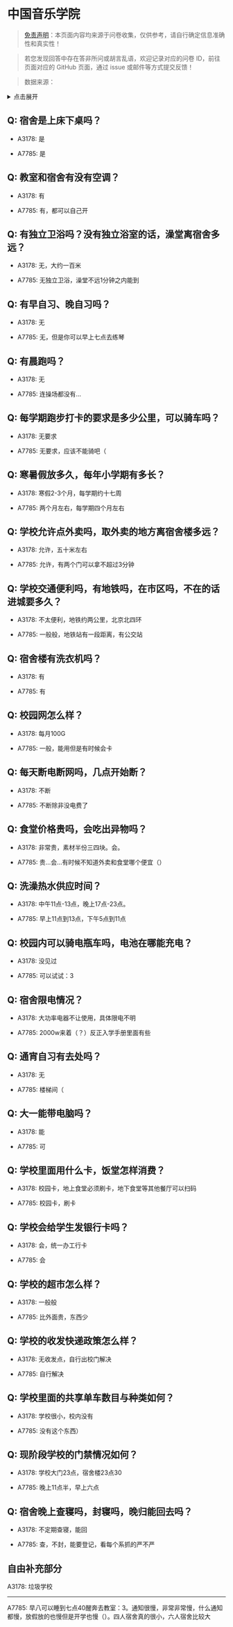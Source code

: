 # 中国音乐学院

> [免责声明](https://colleges.chat/#_3)：本页面内容均来源于问卷收集，仅供参考，请自行确定信息准确性和真实性！

> 若您发现回答中存在答非所问或胡言乱语，欢迎记录对应的问卷 ID，前往页面对应的 GitHub 页面，通过 issue 或邮件等方式提交反馈！

> 数据来源：

<details><summary>点击展开</summary>
<ul>
<li>A3178: 匿名 (2021 年 06 月)</li>
<li>A7785: 匿名 (2022 年 06 月)</li>
</ul>
</details>

## Q: 宿舍是上床下桌吗？

- A3178: 是

- A7785: 是

## Q: 教室和宿舍有没有空调？

- A3178: 有

- A7785: 有，都可以自己开

## Q: 有独立卫浴吗？没有独立浴室的话，澡堂离宿舍多远？

- A3178: 无，大约一百米

- A7785: 无独立卫浴，澡堂不远1分钟之内能到

## Q: 有早自习、晚自习吗？

- A3178: 无

- A7785: 无，但是你可以早上七点去练琴

## Q: 有晨跑吗？

- A3178: 无

- A7785: 连操场都没有…

## Q: 每学期跑步打卡的要求是多少公里，可以骑车吗？

- A3178: 无要求

- A7785: 无要求，应该不能骑吧（

## Q: 寒暑假放多久，每年小学期有多长？

- A3178: 寒假2-3个月，每学期约十七周

- A7785: 两个月左右，每学期四个月左右

## Q: 学校允许点外卖吗，取外卖的地方离宿舍楼多远？

- A3178: 允许，五十米左右

- A7785: 允许，有两个门可以拿不超过3分钟

## Q: 学校交通便利吗，有地铁吗，在市区吗，不在的话进城要多久？

- A3178: 不太便利，地铁约两公里，北京北四环

- A7785: 一般般，地铁站有一段距离，有公交站

## Q: 宿舍楼有洗衣机吗？

- A3178: 有

- A7785: 有

## Q: 校园网怎么样？

- A3178: 每月100G

- A7785: 一般，能用但是有时候会卡

## Q: 每天断电断网吗，几点开始断？

- A3178: 不断

- A7785: 不断除非没电费了

## Q: 食堂价格贵吗，会吃出异物吗？

- A3178: 非常贵，素材半份三四块。会。

- A7785: 贵…会…有时候不知道外卖和食堂哪个便宜（）

## Q: 洗澡热水供应时间？

- A3178: 中午11点-13点，晚上17点-23点。

- A7785: 早上11点到13点，下午5点到11点

## Q: 校园内可以骑电瓶车吗，电池在哪能充电？

- A3178: 没见过

- A7785: 可以试试：3

## Q: 宿舍限电情况？

- A3178: 大功率电器不让使用，具体限电不明

- A7785: 2000w来着（？）反正入学手册里面有些

## Q: 通宵自习有去处吗？

- A3178: 无

- A7785: 楼梯间（

## Q: 大一能带电脑吗？

- A3178: 能

- A7785: 可

## Q: 学校里面用什么卡，饭堂怎样消费？

- A3178: 校园卡，地上食堂必须刷卡，地下食堂等其他餐厅可以扫码

- A7785: 校园卡，刷卡

## Q: 学校会给学生发银行卡吗？

- A3178: 会，统一办工行卡

- A7785: 会

## Q: 学校的超市怎么样？

- A3178: 一般般

- A7785: 比外面贵，东西少

## Q: 学校的收发快递政策怎么样？

- A3178: 无收发点，自行出校门解决

- A7785: 自行解决

## Q: 学校里面的共享单车数目与种类如何？

- A3178: 学校很小，校内没有

- A7785: 没有这个东西）

## Q: 现阶段学校的门禁情况如何？

- A3178: 学校大门23点，宿舍楼23点30

- A7785: 晚上11点半，早上六点

## Q: 宿舍晚上查寝吗，封寝吗，晚归能回去吗？

- A3178: 不定期查寝，能回

- A7785: 查，不封，能要登记，看每个系抓的严不严

## 自由补充部分

A3178: 垃圾学校

***

A7785: 早八可以睡到七点40醒奔去教室：3。通知很慢，非常非常慢，什么通知都慢，放假放的也慢但是开学也慢（）。四人宿舍真的很小，六人宿舍比较大